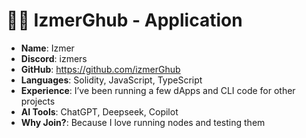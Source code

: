 # 🧑‍💻 IzmerGhub - Application

* **Name**: Izmer
* **Discord**: izmers
* **GitHub**: https://github.com/izmerGhub
* **Languages**: Solidity, JavaScript, TypeScript
* **Experience**: I’ve been running a few dApps and CLI code for other projects
* **AI Tools**: ChatGPT, Deepseek, Copilot
* **Why Join?**: Because I love running nodes and testing them



